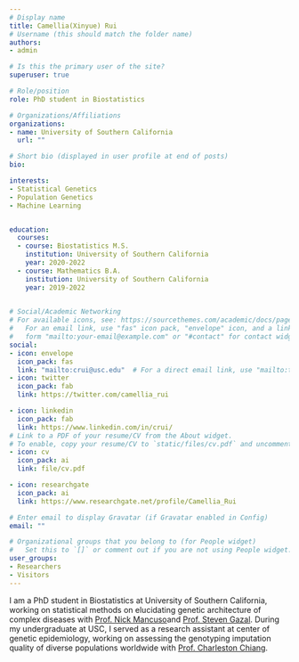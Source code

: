```yaml
---
# Display name
title: Camellia(Xinyue) Rui
# Username (this should match the folder name)
authors:
- admin

# Is this the primary user of the site?
superuser: true

# Role/position
role: PhD student in Biostatistics

# Organizations/Affiliations
organizations:
- name: University of Southern California
  url: ""

# Short bio (displayed in user profile at end of posts)
bio: 

interests:
- Statistical Genetics 
- Population Genetics
- Machine Learning


education:
  courses:
  - course: Biostatistics M.S.
    institution: University of Southern California
    year: 2020-2022
  - course: Mathematics B.A.
    institution: University of Southern California
    year: 2019-2022
  

# Social/Academic Networking
# For available icons, see: https://sourcethemes.com/academic/docs/page-builder/#icons
#   For an email link, use "fas" icon pack, "envelope" icon, and a link in the
#   form "mailto:your-email@example.com" or "#contact" for contact widget.
social:
- icon: envelope
  icon_pack: fas
  link: "mailto:crui@usc.edu"  # For a direct email link, use "mailto:test@example.org".
- icon: twitter
  icon_pack: fab
  link: https://twitter.com/camellia_rui

- icon: linkedin
  icon_pack: fab
  link: https://www.linkedin.com/in/crui/
# Link to a PDF of your resume/CV from the About widget.
# To enable, copy your resume/CV to `static/files/cv.pdf` and uncomment the lines below.
- icon: cv
  icon_pack: ai
  link: file/cv.pdf

- icon: researchgate
  icon_pack: ai
  link: https://www.researchgate.net/profile/Camellia_Rui

# Enter email to display Gravatar (if Gravatar enabled in Config)
email: ""

# Organizational groups that you belong to (for People widget)
#   Set this to `[]` or comment out if you are not using People widget.
user_groups:
- Researchers
- Visitors
---
```


I am a PhD student in Biostatistics at University of Southern California, working on statistical methods on elucidating genetic architecture of complex diseases with [Prof. Nick Mancuso](https://www.mancusolab.com/)and [Prof. Steven Gazal](https://gazal-lab.org/). During my undergraduate at USC, I served as a research assistant at center of genetic epidemiology, working on assessing the genotyping imputation quality of diverse populations worldwide with [Prof. Charleston Chiang](https://chianglab.usc.edu/). 
